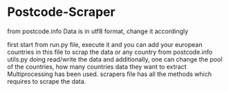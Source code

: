 # Postcode-Scraper
from postcode.info
 Data is in utf8 format, change it accordingly
 
 first start from run.py file, execute it and you can add your european countries in this file to scrap the data or any country from postcode.info
 utils.py doing read/write the data and additionally, one can change the pool of the countries, how many countries data they want to extract
 Multiprocessing has been used. 
 scrapers file has all the methods which requires to scrape the data.
